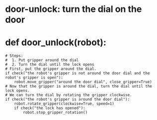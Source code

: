 # door-unlock: turn the dial on the door
# def door_unlock(robot):
    # Steps:
    #  1. Put gripper around the dial
    #  2. Turn the dial until the lock opens
    # First, put the gripper around the dial.
    if check("the robot's gripper is not around the door dial and the robot's gripper is open"):
        robot.move_gripper("around the door dial", close_gripper=True)
    # Now that the gripper is around the dial, turn the dial until the lock opens.
    # We can turn the dial by rotating the gripper clockwise.
    if check("the robot's gripper is around the door dial"):
        robot.rotate_gripper(clockwise=True, speed=1)
        if check("the lock has opened"):
            robot.stop_gripper_rotation()